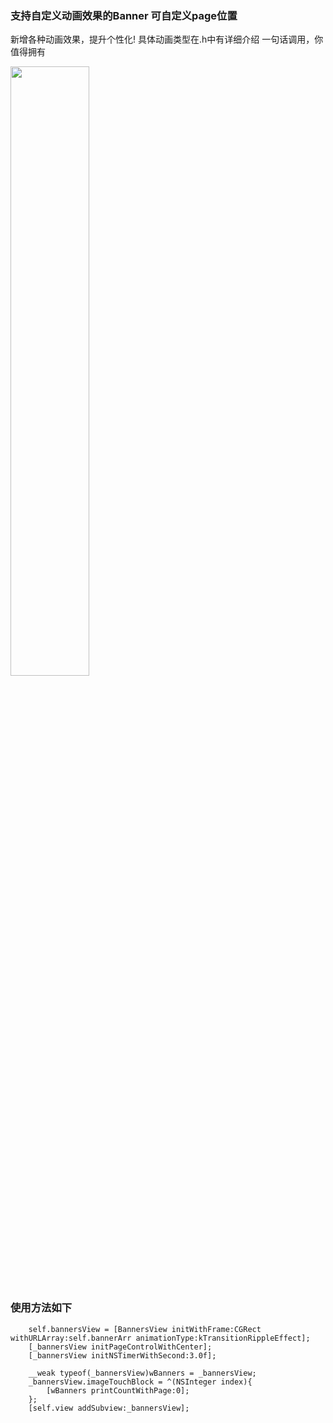 ### 支持自定义动画效果的Banner  可自定义page位置

新增各种动画效果，提升个性化! 具体动画类型在.h中有详细介绍
一句话调用，你值得拥有

<img src="http://ww4.sinaimg.cn/large/005Duxwwgw1f4o1n8tjltg30ac05lb2a.gif" width="50%" height="50%">

### 使用方法如下
        
        self.bannersView = [BannersView initWithFrame:CGRect withURLArray:self.bannerArr animationType:kTransitionRippleEffect];
        [_bannersView initPageControlWithCenter];
        [_bannersView initNSTimerWithSecond:3.0f];
        
        __weak typeof(_bannersView)wBanners = _bannersView;
        _bannersView.imageTouchBlock = ^(NSInteger index){
            [wBanners printCountWithPage:0];
        };
        [self.view addSubview:_bannersView];
